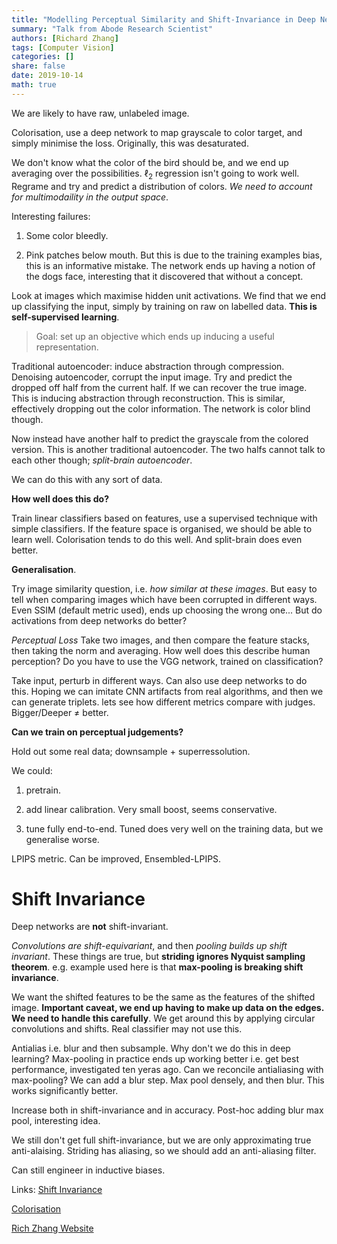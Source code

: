 ```yaml
---
title: "Modelling Perceptual Similarity and Shift-Invariance in Deep Networks"
summary: "Talk from Abode Research Scientist"
authors: [Richard Zhang]
tags: [Computer Vision]
categories: []
share: false
date: 2019-10-14
math: true
---
```


We are likely to have raw, unlabeled image.

Colorisation, use a deep network to map grayscale to color target, and simply minimise the loss. Originally, this was desaturated. 

We don't know what the color of the bird should be, and we end up averaging over the possibilities. $\ell_2$ regression isn't going to work well.  Regrame and try and predict a distribution of colors. *We need to account for multimodaility in the output space*.

Interesting failures:

1. Some color bleedly.

2. Pink patches below mouth. But this is due to the training examples bias, this is an informative mistake. The network ends up having a notion of the dogs face, interesting that it discovered that without a concept. 

Look at images which maximise hidden unit activations. We find that we end up classifying the input, simply by training on raw on labelled data. **This is self-supervised learning**.

> Goal: set up an objective which ends up inducing a useful representation. 

Traditional autoencoder: induce abstraction through compression.  Denoising autoencoder, corrupt the input image. Try and predict the dropped off half from the current half. If we can recover the true image. This is inducing abstraction through reconstruction. This is similar, effectively dropping out the color information. The network is color blind though. 

Now instead have another half to predict the grayscale from the colored version. This is another traditional autoencoder. The two halfs cannot talk to each other though; *split-brain autoencoder*. 

We can do this with any sort of data. 

**How well does this do?**

Train linear classifiers based on features, use a supervised technique with simple classifiers. If the feature space is organised, we should be able to learn well. Colorisation tends to do this well. And split-brain does even better. 

**Generalisation**. 

Try image similarity question, i.e. *how similar at these images*. But easy to tell when comparing images which have been corrupted in different ways. Even SSIM (default metric used), ends up choosing the wrong one... But do activations from deep networks do better?

*Perceptual Loss* Take two images, and then compare the feature stacks, then taking the norm and averaging. How well does this describe human perception? Do you have to use the VGG network, trained on classification?

Take input, perturb in different ways. Can also use deep networks to do this. Hoping we can imitate CNN artifacts from real algorithms, and then we can generate triplets. lets see how different metrics compare with judges. Bigger/Deeper $\neq$ better. 

**Can we train on perceptual judgements?**

Hold out some real data; downsample + superressolution. 

We could:

1. pretrain.

2. add linear calibration. Very small boost, seems conservative. 

3. tune fully end-to-end. Tuned does very well on the training data, but we generalise worse. 

LPIPS metric. Can be improved, Ensembled-LPIPS. 

# Shift Invariance
Deep networks are **not** shift-invariant. 

*Convolutions are shift-equivariant*, and then *pooling builds up shift invariant*. These things are true, but **striding ignores Nyquist sampling theorem**. e.g. example used here is that **max-pooling is breaking shift invariance**.

We want the shifted features to be the same as the features of the shifted image. **Important caveat, we end up having to make up data on the edges. We need to handle this carefully**. We get around this by applying circular convolutions and shifts. Real classifier may not use this. 

Antialias i.e. blur and then subsample. Why don't we do this in deep learning? Max-pooling in practice ends up working better i.e. get best performance, investigated ten yeras ago. Can we reconcile antialiasing with max-pooling?  We can add a blur step. Max pool densely, and then blur. This works significantly better. 

Increase both in shift-invariance and in accuracy. Post-hoc adding blur max pool, interesting idea. 

We still don't get full shift-invariance, but we are only approximating true anti-alaising. Striding has aliasing, so we should add an anti-aliasing filter. 

Can still engineer in inductive biases. 

Links:
[Shift Invariance](https://www.dropbox.com/s/771m39a45ygstw9/antialiasing.pptx?dl=0)

[Colorisation](https://www.dropbox.com/s/sa8m3y1ymj0ihct/presentation_eccv_release.pptx?dl=0)

[Rich Zhang Website](https://richzhang.github.io/)
